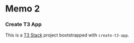 
# Memo 2
### Create T3 App

This is a [T3 Stack](https://create.t3.gg/) project bootstrapped with `create-t3-app`.

